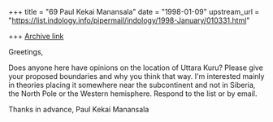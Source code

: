 +++
title = "69 Paul Kekai Manansala"
date = "1998-01-09"
upstream_url = "https://list.indology.info/pipermail/indology/1998-January/010331.html"

+++
[Archive link](https://list.indology.info/pipermail/indology/1998-January/010331.html)

Greetings,

Does anyone here have opinions on the location of Uttara Kuru?
Please give your proposed boundaries and why you think that
way.  I'm interested mainly in theories placing it somewhere near
the subcontinent and not in Siberia, the North Pole or the Western
hemisphere.  Respond to the list or by email.

Thanks in advance,
Paul Kekai Manansala



